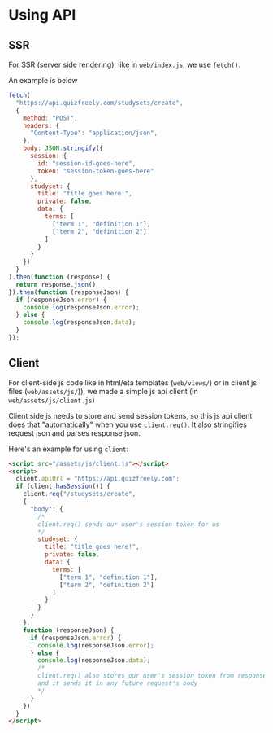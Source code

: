 # Using API

## SSR

For SSR (server side rendering), like in `web/index.js`, we use `fetch()`.

An example is below
```js
fetch(
  "https://api.quizfreely.com/studysets/create",
  {
    method: "POST",
    headers: {
      "Content-Type": "application/json",
    },
    body: JSON.stringify({
      session: {
        id: "session-id-goes-here",
        token: "session-token-goes-here"
      },
      studyset: {
        title: "title goes here!",
        private: false,
        data: {
          terms: [
            ["term 1", "definition 1"],
            ["term 2", "definition 2"]
          ]
        }
      }
    })
  }
).then(function (response) {
  return response.json()
}).then(function (responseJson) {
  if (responseJson.error) {
    console.log(responseJson.error);
  } else {
    console.log(responseJson.data);
  }
});
```

## Client

For client-side js code like in html/eta templates (`web/views/`) or in client js files (`web/assets/js/`)), we made a simple js api client (in `web/assets/js/client.js`)

Client side js needs to store and send session tokens, so this js api client does that "automatically" when you use `client.req()`. It also stringifies request json and parses response json.

Here's an example for using `client`:
```html
<script src="/assets/js/client.js"></script>
<script>
  client.apiUrl = "https://api.quizfreely.com";
  if (client.hasSession()) {
    client.req("/studysets/create",
    {
      "body": {
        /*
        client.req() sends our user's session token for us
        */
        studyset: {
          title: "title goes here!",
          private: false,
          data: {
            terms: [
              ["term 1", "definition 1"],
              ["term 2", "definition 2"]
            ]
          }
        }
      }
    },
    function (responseJson) {
      if (responseJson.error) {
        console.log(responseJson.error);
      } else {
        console.log(responseJson.data);
        /*
        client.req() also stores our user's session token from responseJson.data.session for us,
        and it sends it in any future request's body
        */
      }
    })
  }
</script>
```
